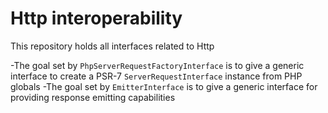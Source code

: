 # Http interoperability

This repository holds all interfaces related to Http

-The goal set by `PhpServerRequestFactoryInterface` is to give a generic interface to create a PSR-7 `ServerRequestInterface` instance from PHP globals
-The goal set by `EmitterInterface` is to give a generic interface for providing response emitting capabilities